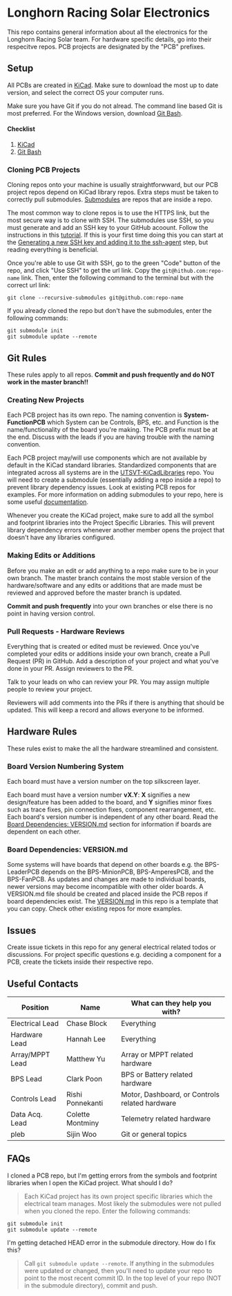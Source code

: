 # Longhorn Racing Solar Electronics
This repo contains general information about all the electronics for the Longhorn Racing Solar team. For hardware specific details, go into their respecitve repos. PCB projects are designated by the "PCB" prefixes.

## Setup
All PCBs are created in [KiCad](https://kicad-pcb.org/download/). Make sure to download the most up to date version, and select the correct OS your computer runs.

Make sure you have Git if you do not alread. The command line based Git is most preferred. For the Windows version, download [Git Bash](https://gitforwindows.org/).

#### Checklist
1. [KiCad](https://kicad-pcb.org/download/)
2. [Git Bash](https://gitforwindows.org/)

### Cloning PCB Projects
Cloning repos onto your machine is usually straightforwward, but our PCB project repos depend on KiCad library repos. Extra steps must be taken to correctly pull submodules. [Submodules](https://git-scm.com/book/en/v2/Git-Tools-Submodules) are repos that are inside a repo.

The most common way to clone repos is to use the HTTPS link, but the most secure way is to clone with SSH. The submodules use SSH, so you must generate and add an SSH key to your GitHub acoount. Follow the instructions in this [tutorial](https://docs.github.com/en/github/authenticating-to-github/connecting-to-github-with-ssh). If this is your first time doing this you can start at the [Generating a new SSH key and adding it to the ssh-agent](https://docs.github.com/en/github/authenticating-to-github/generating-a-new-ssh-key-and-adding-it-to-the-ssh-agent) step, but reading everything is beneficial.

Once you're able to use Git with SSH, go to the green "Code" button of the repo, and click "Use SSH" to get the url link. Copy the `git@hithub.com:repo-name` link. Then, enter the following command to the terminal but with the correct url link:
```
git clone --recursive-submodules git@github.com:repo-name
```

If you already cloned the repo but don't have the submodules, enter the following commands:
```
git submodule init
git submodule update --remote
```

## Git Rules
These rules apply to all repos. **Commit and push frequently and do NOT work in the master branch!!**

### Creating New Projects
Each PCB project has its own repo. The naming convention is __System-FunctionPCB__ which System can be Controls, BPS, etc. and Function is the name/functionality of the board you're making. The PCB prefix must be at the end. Discuss with the leads if you are having trouble with the naming convention.

Each PCB project may/will use components which are not available by default in the KiCad standard libraries. Standardized components that are integrated across all systems are in the [UTSVT-KiCadLibraries](https://github.com/lhr-solar/UTSVT-KiCadLibraries) repo. You will need to create a submodule (essentially adding a repo inside a repo) to prevent library dependency issues. Look at existing PCB repos for examples. For more information on adding submodules to your repo, here is some useful [documentation](https://git-scm.com/book/en/v2/Git-Tools-Submodules).

Whenever you create the KiCad project, make sure to add all the symbol and footprint libraries into the Project Specific Libraries. This will prevent library dependency errors whenever another member opens the project that doesn't have any libraries configured.

### Making Edits or Additions
Before you make an edit or add anything to a repo make sure to be in your own branch. The master branch contains the most stable version of the hardware/software and any edits or additions that are made must be reviewed and approved before the master branch is updated.

**Commit and push frequently** into your own branches or else there is no point in having version control.

### Pull Requests - Hardware Reviews
Everything that is created or edited must be reviewed. Once you've completed your edits or additions inside your own branch, create a Pull Request (PR) in GitHub. Add a description of your project and what you've done in your PR. Assign reviewers to the PR.

Talk to your leads on who can review your PR. You may assign multiple people to review your project.

Reviewers will add comments into the PRs if there is anything that should be updated. This will keep a record and allows everyone to be informed.

## Hardware Rules
These rules exist to make the all the hardware streamlined and consistent.

### Board Version Numbering System
Each board must have a version number on the top silkscreen layer.

Each board must have a version number **vX.Y**: **X** signifies a new design/feature has been added to the board, and **Y** signifies minor fixes such as trace fixes, pin connection fixes, component rearrangement, etc. Each board's version number is independent of any other board. Read the [Board Dependencies: VERSION.md](#board-dependencies:-version.md) section for information if boards are dependent on each other.

### Board Dependencies: VERSION.md
Some systems will have boards that depend on other boards e.g. the BPS-LeaderPCB depends on the BPS-MinionPCB, BPS-AmperesPCB, and the BPS-FanPCB. As updates and changes are made to individual boards, newer versions may become incompatible with other older boards. A VERSION.md file should be created and placed inside the PCB repos if board dependencies exist. The [VERSION.md](VERSION.md) in this repo is a template that you can copy. Check other existing repos for more examples.

## Issues
Create issue tickets in this repo for any general electrical related todos or discussions. For project specific questions e.g. deciding a component for a PCB, create the tickets inside their respective repo.

## Useful Contacts
| Position | Name | What can they help you with? |
| --- | --- | --- |
| Electrical Lead | Chase Block | Everything |
| Hardware Lead | Hannah Lee | Everything |
| Array/MPPT Lead | Matthew Yu | Array or MPPT related hardware |
| BPS Lead | Clark Poon | BPS or Battery related hardware |
| Controls Lead | Rishi Ponnekanti | Motor, Dashboard, or Controls related  hardware |
| Data Acq. Lead | Colette Montminy | Telemetry related hardware |
| pleb | Sijin Woo | Git or general topics |

## FAQs
I cloned a PCB repo, but I'm getting errors from the symbols and footprint libraries when I open the KiCad project. What should I do?
> Each KiCad project has its own project specific libraries which the electrical team manages. Most likely the submodules were not pulled when you cloned the repo. Enter the following commands:
```
git submodule init
git submodule update --remote
```

I'm getting detached HEAD error in the submodule directory. How do I fix this?
> Call `git submodule update --remote`. If anything in the submodules were updated or changed, then you'll need to update your repo to point to the most recent commit ID. In the top level of your repo (NOT in the submodule directory), commit and push.
